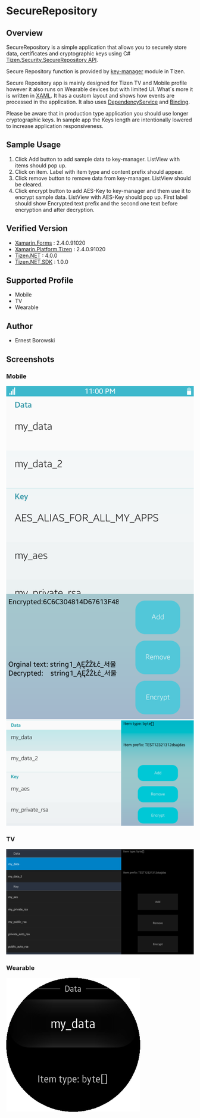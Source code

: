 # SecureRepository
## Overview
SecureRepository is a simple application that allows you to securely store data, certificates and cryptographic keys
using C# [Tizen.Security.SecureRepository API](https://developer.tizen.org/dev-guide/csapi/api/Tizen.Security.SecureRepository.html).

Secure Repository function is provided by [key-manager](https://wiki.tizen.org/Security/Tizen_3.X_Key_Manager) module in Tizen.

Secure Repository app is mainly designed for Tizen TV and Mobile profile however it also runs on Wearable devices but with limited UI. 
What`s more it is written in [XAML](https://developer.xamarin.com/guides/xamarin-forms/xaml/).
It has a custom layout and shows how events are processed in the application.
It also uses [DependencyService](https://developer.xamarin.com/guides/xamarin-forms/application-fundamentals/dependency-service/)
and [Binding](https://developer.xamarin.com/guides/xamarin-forms/xaml/xaml-basics/data_binding_basics/).
 
Please be aware that in production type application you should use longer cryptographic keys.
In sample app the Keys length are intentionally lowered to increase application responsiveness. 

## Sample Usage
1. Click Add button to add sample data to key-manager. ListView with items should pop up.
2. Click on item. Label with item type and content prefix should appear. 
3. Click remove button to remove data from key-manager. ListView should be cleared. 
4. Click encrypt button to add AES-Key to key-manager and them use it to encrypt sample data.
ListView with AES-Key should pop up. First label should show Encrypted text prefix
and the second one text before encryption and after decryption.


## Verified Version
* [Xamarin.Forms](https://www.xamarin.com/forms) : 2.4.0.91020
* [Xamarin.Platform.Tizen](https://www.xamarin.com/forms) : 2.4.0.91020
* [Tizen.NET](https://www.tizen.org/) : 4.0.0
* [Tizen.NET.SDK](https://www.tizen.org/) : 1.0.0

## Supported Profile
* Mobile
* TV
* Wearable

## Author
* Ernest Borowski

## Screenshots
### Mobile
![Main screen Mobile](./Screenshots/Tizen/main_screen_Mobile.png)
![Main screen Mobile vertical orientation](./Screenshots/Tizen/main_screen_Mobile_vertical.png)
### TV
![Main screen TV](./Screenshots/Tizen/main_screen_TV.png)
### Wearable
![Main screen Wearable](./Screenshots/Tizen/main_screen_Wearable.png)
